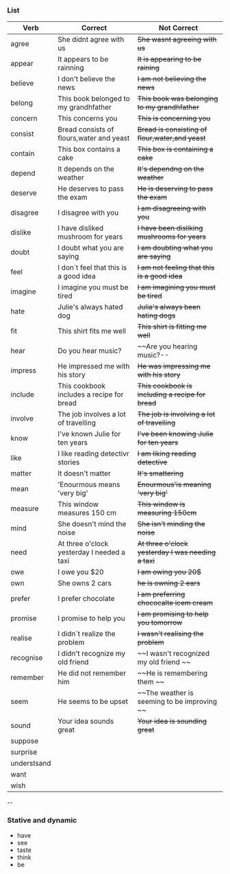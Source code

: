 ### List

| Verb | Correct | Not Correct |
| ---- | ------- | ----------- |
| agree | She didnt agree with us |  ~~She wasnt agreeing with us~~ |
| appear | It appears to be rainning | ~~It is appearing to be raining~~ |
| believe | I don't believe the news | ~~I am not believing the news~~ |
| belong | This book belonged to my grandhfather | ~~This book was belonging to my grandhfather~~ | 
| concern | This concerns you | ~~This is concerning you~~ |
| consist | Bread consists of flours,water and yeast | ~~Bread is consisting of flour,water,and yeast~~ |
| contain | This box contains a cake | ~~This box is containing a cake~~ | 
| depend | It depends on the weather | ~~It's dependng on the weather~~ |
| deserve | He deserves to pass the exam | ~~He is deserving to pass the exam~~ |
| disagree  | I disagree with you | ~~I am disagreeing with you~~ | 
| dislike | I have disliked mushroom for years | ~~I have been disliking mushrooms for years~~|
| doubt | I doubt what you are saying | ~~I am doubting what you are saying~~|
| feel | I don´t feel that this is a good idea | ~~I am not feeling that this is a good idea~~ |
| imagine | I imagine you must be tired | ~~I am imagining you must be tired~~ | 
| hate | Julie's always hated dog | ~~Julia's always been hating dogs~~ |
| fit | This shirt fits me well | ~~This shirt is fitting me well~~ |
| hear | Do you hear music? | ~~Are you hearing music?-- | 
| impress | He impressed me with his story | ~~He was impressing me with his story~~ |
| include | This cookbook includes a recipe for bread | ~~This cookbook is including a recipe for bread~~ |
| involve | The job involves a lot of travelling | ~~The job is involving a lot of travelling~~ |
| know | I've known Julie for ten years | ~~I've been knowing Julie for ten years~~ |
| like | I like reading detectivr stories | ~~I am liking reading detective~~ |
| matter | It doesn't matter | ~~It's  smattering~~ |
| mean |'Enourmous means 'very big' | ~~Enourmous'is meaning 'very big'~~| 
| measure | This window measures 150 cm | ~~This window is measuring 150cm~~ |
| mind | She doesn't mind the noise | ~~She isn't minding the noise~~ |
| need | At three o'clock yesterday I needed a taxi | ~~At three o'clock yesterday I was needing a taxi~~ |
| owe | I owe you $20 | ~~I am owing you 20$~~  |
| own | She owns 2 cars | ~~he is owning 2 ears~~ | 
| prefer | I prefer chocolate | ~~I am preferring chococalte icem cream~~ | 
| promise | I promise to help you | ~~I am promising to help you tomorrow~~ |
| realise | I didn´t realize the problem | ~~I wasn't realising the problem~~ |
| recognise | I didn't recognize my old friend | ~~I wasn't recognized my old friend ~~|
| remember | He did not remember him | ~~He is remembering them ~~ | 
| seem | He seems to be upset | ~~The weather is seeming to be improving ~~|
| sound | Your idea sounds great |  ~~Your idea is sounding great~~|
| suppose | 
| surprise |
| understsand |
| want | 
| wish |

--
### Stative and dynamic

- have
- see
- taste
- think
- be 
